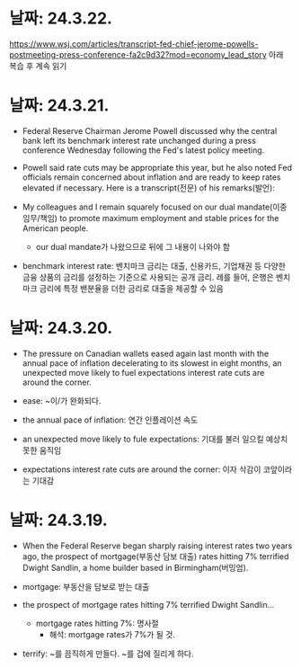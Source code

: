 # 날짜: 24.3.22.
https://www.wsj.com/articles/transcript-fed-chief-jerome-powells-postmeeting-press-conference-fa2c9d32?mod=economy_lead_story
아래 복습 후 계속 읽기


# 날짜: 24.3.21.
- Federal Reserve Chairman Jerome Powell discussed why the central bank left its benchmark interest rate unchanged during a press conference Wednesday following the Fed's latest policy meeting.

- Powell said rate cuts may be appropriate this year, but he also noted Fed officials remain concerned about inflation and are ready to keep rates elevated if necessary. Here is a transcript(전문) of his remarks(발언):

- My colleagues and I remain squarely focused on our dual mandate(이중 임무/책임) to promote maximum employment and stable prices for the American people.
  - our dual mandate가 나왔으므로 뒤에 그 내용이 나와야 함

- benchmark interest rate: 벤치마크 금리는 대출, 신용카드, 기업채권 등 다양한 금융 상품의 금리를 설정하는 기준으로 사용되는 공개 금리. 례를 들어, 은행은 벤치마크 금리에 특정 밴분율을 더한 금리로 대출을 제공할 수 있음

# 날짜: 24.3.20.
- The pressure on Canadian wallets eased again last month with the annual pace of inflation decelerating to its slowest in eight months, an unexpected move likely to fuel expectations interest rate cuts are around the corner.

- ease: ~이/가 완화되다.
- the annual pace of inflation: 연간 인플레이션 속도
- an unexpected move likely to fule expectations: 기대를 불러 일으킬 예상치 못한 움직임
- expectations interest rate cuts are around the corner: 이자 삭감이 코앞이라는 기대감

# 날짜: 24.3.19.
- When the Federal Reserve began sharply raising interest rates two years ago, the prospect of mortgage(부동산 담보 대출) rates hitting 7% terrified Dwight Sandlin, a home builder based in Birmingham(버밍엄).

- mortgage: 부동산을 담보로 받는 대출
- the prospect of mortgage rates hitting 7% terrified Dwight Sandlin...
  - mortgage rates hitting 7%: 명사절
    - 해석: mortgage rates가 7%가 될 것.
- terrify: ~를 끔직하게 만들다. ~를 겁에 질리게 하다.
